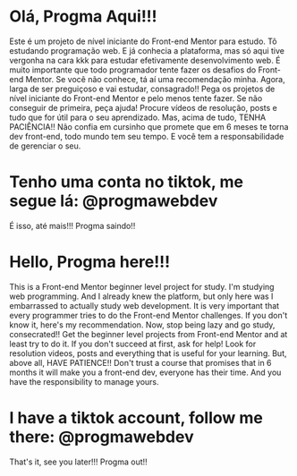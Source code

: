 
# Olá, Progma Aqui!!!
Este é um projeto de nível iniciante do Front-end Mentor para estudo.
Tô estudando programação web. E já conhecia a plataforma, mas só aqui tive vergonha na cara kkk para estudar efetivamente desenvolvimento web.
É muito importante que todo programador tente fazer os desafios do Front-end Mentor.
Se você não conhece, tá aí uma recomendação minha. 
Agora, larga de ser preguiçoso e vai estudar, consagrado!!
Pega os projetos de nível iniciante do Front-end Mentor e pelo menos tente fazer. Se não conseguir de primeira, peça ajuda!
Procure vídeos de resolução, posts e tudo que for útil para o seu aprendizado.
Mas, acima de tudo, TENHA PACIÊNCIA!!
Não confia em cursinho que promete que em 6 meses te torna dev front-end, todo mundo tem seu tempo.
E você tem a responsabilidade de gerenciar o seu.

# Tenho uma conta no tiktok, me segue lá: @progmawebdev
É isso, até mais!!! Progma saindo!!

# Hello, Progma here!!!
This is a Front-end Mentor beginner level project for study.
I'm studying web programming. And I already knew the platform, but only here was I embarrassed to actually study web development.
It is very important that every programmer tries to do the Front-end Mentor challenges.
If you don't know it, here's my recommendation.
Now, stop being lazy and go study, consecrated!!
Get the beginner level projects from Front-end Mentor and at least try to do it. If you don't succeed at first, ask for help!
Look for resolution videos, posts and everything that is useful for your learning.
But, above all, HAVE PATIENCE!!
Don't trust a course that promises that in 6 months it will make you a front-end dev, everyone has their time.
And you have the responsibility to manage yours.

# I have a tiktok account, follow me there: @progmawebdev

That's it, see you later!!! Progma out!!
